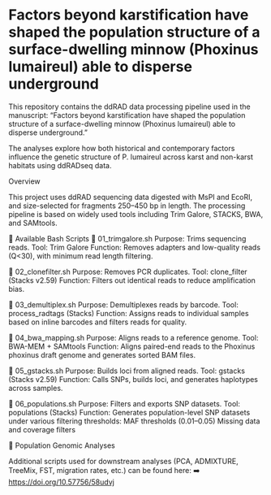 # Factors beyond karstification have shaped the population structure of a surface-dwelling minnow (Phoxinus lumaireul) able to disperse underground

This repository contains the ddRAD data processing pipeline used in the manuscript:
“Factors beyond karstification have shaped the population structure of a surface-dwelling minnow (Phoxinus lumaireul) able to disperse underground.”

The analyses explore how both historical and contemporary factors influence the genetic structure of P. lumaireul across karst and non-karst habitats using ddRADseq data.

Overview

This project uses ddRAD sequencing data digested with MsPI and EcoRI, and size-selected for fragments 250–450 bp in length.
The processing pipeline is based on widely used tools including Trim Galore, STACKS, BWA, and SAMtools.

📁 Available Bash Scripts
🔹 01_trimgalore.sh
Purpose: Trims sequencing reads.
Tool: Trim Galore
Function: Removes adapters and low-quality reads (Q<30), with minimum read length filtering.

🔹 02_clonefilter.sh
Purpose: Removes PCR duplicates.
Tool: clone_filter (Stacks v2.59)
Function: Filters out identical reads to reduce amplification bias.

🔹 03_demultiplex.sh
Purpose: Demultiplexes reads by barcode.
Tool: process_radtags (Stacks)
Function: Assigns reads to individual samples based on inline barcodes and filters reads for quality.

🔹 04_bwa_mapping.sh
Purpose: Aligns reads to a reference genome.
Tool: BWA-MEM + SAMtools
Function: Aligns paired-end reads to the Phoxinus phoxinus draft genome and generates sorted BAM files.

🔹 05_gstacks.sh
Purpose: Builds loci from aligned reads.
Tool: gstacks (Stacks v2.59)
Function: Calls SNPs, builds loci, and generates haplotypes across samples.

🔹 06_populations.sh
Purpose: Filters and exports SNP datasets.
Tool: populations (Stacks)
Function: Generates population-level SNP datasets under various filtering thresholds:
    MAF thresholds (0.01–0.05)
    Missing data and coverage filters

📂 Population Genomic Analyses

Additional scripts used for downstream analyses (PCA, ADMIXTURE, TreeMix, FST, migration rates, etc.) can be found here:
➡️ https://doi.org/10.57756/58udvj
